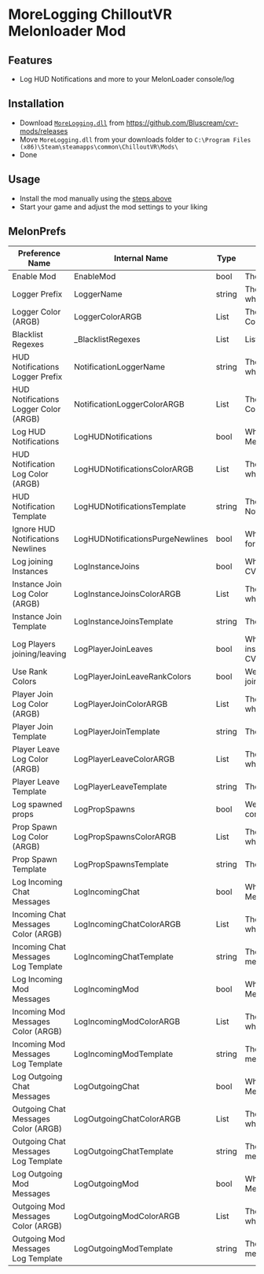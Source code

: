 # MoreLogging ChilloutVR Melonloader Mod

## Features
- Log HUD Notifications and more to your MelonLoader console/log

## Installation
- Download [`MoreLogging.dll`](https://github.com/Bluscream/cvr-mods/releases/download/latest/MoreLogging.dll) from https://github.com/Bluscream/cvr-mods/releases
- Move `MoreLogging.dll` from your downloads folder to `C:\Program Files (x86)\Steam\steamapps\common\ChilloutVR\Mods\`
- Done

## Usage
- Install the mod manually using the [steps above](#installation)
- Start your game and adjust the mod settings to your liking

## MelonPrefs
| Preference Name | Internal Name | Type | Description | Default Value |
|---|-----------------|------|-------------|---------------|
| Enable Mod | EnableMod | bool | The mod will do nothing while this is disabled | `true` |
| Logger Prefix | LoggerName | string | The prefix to use in the MelonLoader Console when logging | `AssemblyInfoParams.Name` |
| Logger Color (ARGB) | LoggerColorARGB | List<ushort> | The prefix color to use in the MelonLoader Console when logging | `[255, 255, 60, 0]` |
| Blacklist Regexes | _BlacklistRegexes | List<string> | List of regexes that will be ignored by the mod | - |
| HUD Notifications Logger Prefix | NotificationLoggerName | string | The prefix to use in the MelonLoader Console when logging HUD Notifications | `Notification` |
| HUD Notifications Logger Color (ARGB) | NotificationLoggerColorARGB | List<ushort> | The prefix color to use in the MelonLoader Console when logging HUD Notifications | `[255, 255, 60, 0]` |
| Log HUD Notifications | LogHUDNotifications | bool | Whether to log HUD notifications to MelonLoader console/log or not. | `true` |
| HUD Notification Log Color (ARGB) | LogHUDNotificationsColorARGB | List<ushort> | The color to use in the MelonLoader Console when logging HUD Notifications | `[255, 255, 60, 0]` |
| HUD Notification Template | LogHUDNotificationsTemplate | string | The template to use for logging HUD Notifications | `[{0}] {1}: {2}` |
| Ignore HUD Notifications Newlines | LogHUDNotificationsPurgeNewlines | bool | Whether to replace newlines "\\n" with spaces for HUD notifications. | `true` |
| Log joining Instances | LogInstanceJoins | bool | Whether to log switching instances (Uses CVRGameEventSystem.Instance.OnConnected) | `false` |
| Instance Join Log Color (ARGB) | LogInstanceJoinsColorARGB | List<ushort> | The color to use in the MelonLoader Console when logging Instance Joins | `[230, 255, 255, 255]` |
| Instance Join Template | LogInstanceJoinsTemplate | string | The template to use for logging Instance Joins | `[Instance] {1} ({0}) Privacy: {2} Players: {3} | Scene: {4} ({6}) | World: {8} ({7})` |
| Log Players joining/leaving | LogPlayerJoinLeaves | bool | Whether to log players joining/leaving your instance (Uses CVRGameEventSystem.Player.OnJoin/OnLeave) | `false` |
| Use Rank Colors | LogPlayerJoinLeaveRankColors | bool | Wether to use rank colors when logging joins/leaves instead of custom colors | `false` |
| Player Join Log Color (ARGB) | LogPlayerJoinColorARGB | List<ushort> | The color to use in the MelonLoader Console when logging Instance Joins | `[230, 0, 255, 255]` |
| Player Join Template | LogPlayerJoinTemplate | string | The template to use for logging players joining | `[+++] {1} "{0}" [{2}]` |
| Player Leave Log Color (ARGB) | LogPlayerLeaveColorARGB | List<ushort> | The color to use in the MelonLoader Console when logging Instance Joins | `[230, 255, 0, 0]` |
| Player Leave Template | LogPlayerLeaveTemplate | string | The template to use for logging players leaving | `[-] {1} "{0}" [{2}]` |
| Log spawned props | LogPropSpawns | bool | Wether to log props you spawn to console/MelonLoader log | `false` |
| Prop Spawn Log Color (ARGB) | LogPropSpawnsColorARGB | List<ushort> | The color to use in the MelonLoader Console when logging prop spawns | `[250, 255, 255, 255]` |
| Prop Spawn Template | LogPropSpawnsTemplate | string | The template to use for logging prop spawns | `[Prop Spawned] {0} pos: {1} rot: {2}`
| Log Incoming Chat Messages | LogIncomingChat | bool | Whether to log incoming chat messages to MelonLoader console/log or not. | `true` |
| Incoming Chat Messages Color (ARGB) | LogIncomingChatColorARGB | List<ushort> | The color to use in the MelonLoader Console when logging incoming chat messages. | `[255, 255, 60, 0]` |
| Incoming Chat Messages Log Template | LogIncomingChatTemplate | string | The template to use for logging incoming chat messages. | `"Message from {1}: \"{0}\""` |
| Log Incoming Mod Messages | LogIncomingMod | bool | Whether to log incoming mod messages to MelonLoader console/log or not. | `false` |
| Incoming Mod Messages Color (ARGB) | LogIncomingModColorARGB | List<ushort> | The color to use in the MelonLoader Console when logging incoming mod messages. | `[255, 255, 60, 0]` |
| Incoming Mod Messages Log Template | LogIncomingModTemplate | string | The template to use for logging incoming mod messages. | `"Mod Message from {1} via \"{4}\": \"{0}\""` |
| Log Outgoing Chat Messages | LogOutgoingChat | bool | Whether to log outgoing chat messages to MelonLoader console/log or not. | `true` |
| Outgoing Chat Messages Color (ARGB) | LogOutgoingChatColorARGB | List<ushort> | The color to use in the MelonLoader Console when logging outgoing chat messages. | `[255, 255, 60, 0]` |
| Outgoing Chat Messages Log Template | LogOutgoingChatTemplate | string | The template to use for logging outgoing chat messages. | `"Message from {1}: \"{0}\""` |
| Log Outgoing Mod Messages | LogOutgoingMod | bool | Whether to log outgoing mod messages to MelonLoader console/log or not. | `false` |
| Outgoing Mod Messages Color (ARGB) | LogOutgoingModColorARGB | List<ushort> | The color to use in the MelonLoader Console when logging outgoing mod messages. | `[255, 255, 60, 0]` |
| Outgoing Mod Messages Log Template | LogOutgoingModTemplate | string | The template to use for logging outgoing mod messages. | `"Mod Message from {1} via \"{4}\": \"{0}\""`
